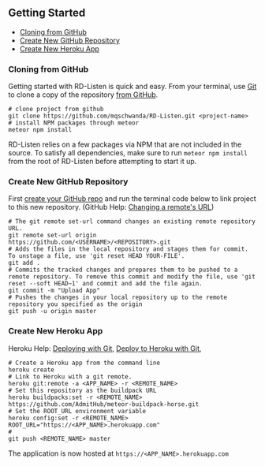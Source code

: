 ## Getting Started
* [Cloning from GitHub](#cloning-from-github)
* [Create New GitHub Repository](#create-new-github-repository)
* [Create New Heroku App](#create-new-heroku-app)

### Cloning from GitHub
Getting started with RD-Listen is quick and easy. From your terminal, use [Git](http://git-scm.com) to clone a copy of the repository [from GitHub](https://github.com/mqschwanda/RD-Listen).

```shell
# clone project from github
git clone https://github.com/mqschwanda/RD-Listen.git <project-name>
# install NPM packages through meteor
meteor npm install
```

RD-Listen relies on a few packages via NPM that are not included in the source. To satisfy all dependencies, make sure to run `meteor npm install` from the root of RD-Listen before attempting to start it up.

### Create New GitHub Repository
First [create your GitHub repo](https://github.com/) and run the terminal code below to link project to this new repository. (GitHub Help: [Changing a remote's URL](https://help.github.com/articles/changing-a-remote-s-url/))

```shell
# The git remote set-url command changes an existing remote repository URL.
git remote set-url origin https://github.com/<USERNAME>/<REPOSITORY>.git
# Adds the files in the local repository and stages them for commit. To unstage a file, use 'git reset HEAD YOUR-FILE'.
git add .
# Commits the tracked changes and prepares them to be pushed to a remote repository. To remove this commit and modify the file, use 'git reset --soft HEAD~1' and commit and add the file again.
git commit -m "Upload App"
# Pushes the changes in your local repository up to the remote repository you specified as the origin
git push -u origin master
```

### Create New Heroku App
Heroku Help: [Deploying with Git](https://devcenter.heroku.com/articles/git), [Deploy to Heroku with Git](https://devcenter.heroku.com/articles/git),

```shell
# Create a Heroku app from the command line
heroku create
# Link to Heroku with a git remote.
heroku git:remote -a <APP_NAME> -r <REMOTE_NAME>
# Set this repository as the buildpack URL
heroku buildpacks:set -r <REMOTE_NAME> https://github.com/AdmitHub/meteor-buildpack-horse.git
# Set the ROOT_URL environment variable
heroku config:set -r <REMOTE_NAME> ROOT_URL="https://<APP_NAME>.herokuapp.com"
#
git push <REMOTE_NAME> master
```

The application is now hosted at `https://<APP_NAME>.herokuapp.com`
